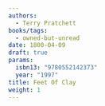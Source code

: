 ```yaml
---
authors:
  - Terry Pratchett
books/tags:
  - owned-but-unread
date: 1800-04-09
draft: true
params:
  isbn13: "9780552142373"
  year: "1997"
title: Feet Of Clay
weight: 1
---
```


<!--more-->
